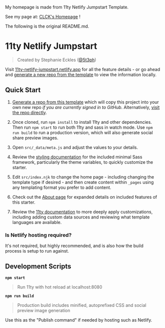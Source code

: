 My homepage is made from 11ty Netlify Jumpstart Template. 

See my page at: [CLCK's Homepage](https://www.clckblog.space/) ! 

The following is the original README.md.

# 11ty Netlify Jumpstart

> Created by Stephanie Eckles ([@5t3ph](https://twitter.com/5t3ph))

Visit [11ty-netlify-jumpstart.netlify.app](https://11ty-netlify-jumpstart.netlify.app/) for all the feature details - or go ahead and [generate a new repo from the template](https://github.com/5t3ph/11ty-netlify-jumpstart/generate) to view the information locally.

## Quick Start

1. [Generate a repo from this template](https://github.com/5t3ph/11ty-netlify-jumpstart/generate)
   which will copy this project into your own new repo _if you are currently signed in to GitHub_. Alternatively, [visit the repo directly](https://github.com/5t3ph/11ty-netlify-jumpstart).

1. Once cloned, run `npm install` to install 11ty and other dependencies. Then run `npm start` to run both 11ty and sass in watch
   mode. Use `npm run build` to run a production version, which will also generate social share
   preview images.

1. Open `src/_data/meta.js` and adjust the values to your details.

1. Review the [styling documentation](https://5t3ph.github.io/html-sass-jumpstart/) for the included minimal
   Sass framework, particularly the theme variables, to quickly customize the starter.

1. Edit `src/index.njk` to change the home page - including changing the template type if desired -
   and then create content within `_pages` using any templating format you prefer to add content.

1. Check out the [About page](https://11ty-netlify-jumpstart.netlify.app/about/) for expanded details on included features of this starter.

1. Review the [11ty documentation](https://11ty.dev) to more deeply apply customizations, including
   adding custom data sources and reviewing what template languages are available.

### Is Netlify hosting required?

It's not required, but highly recommended, and is also how the build process is setup to run
against.

## Development Scripts

**`npm start`**

> Run 11ty with hot reload at localhost:8080

**`npm run build`**

> Production build includes minified, autoprefixed CSS and social preview image generation

Use this as the "Publish command" if needed by hosting such as Netlify.

